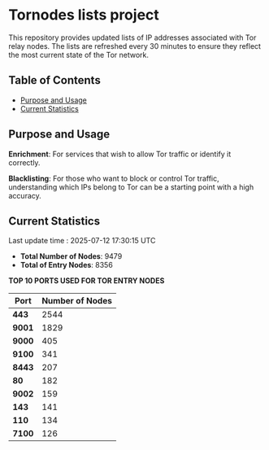 # Tornodes lists project

This repository provides updated lists of IP addresses associated with Tor relay nodes. The lists are refreshed every 30 minutes to ensure they reflect the most current state of the Tor network.

## Table of Contents

- [Purpose and Usage](#purpose-and-usage)
- [Current Statistics](#current-statistics)


## Purpose and Usage

**Enrichment**: For services that wish to allow Tor traffic or identify it correctly.

**Blacklisting**: For those who want to block or control Tor traffic, understanding which IPs belong to Tor can be a starting point with a high accuracy.

## Current Statistics

Last update time : 2025-07-12 17:30:15 UTC

- **Total Number of Nodes**: 9479
- **Total of Entry Nodes**: 8356

**TOP 10 PORTS USED FOR TOR ENTRY NODES**

| **Port** | **Number of Nodes** |
|------|-----------------|
| **443**   | 2544  |
| **9001**   | 1829  |
| **9000**   | 405  |
| **9100**   | 341  |
| **8443**   | 207  |
| **80**   | 182  |
| **9002**   | 159  |
| **143**   | 141  |
| **110**   | 134  |
| **7100**   | 126  |

